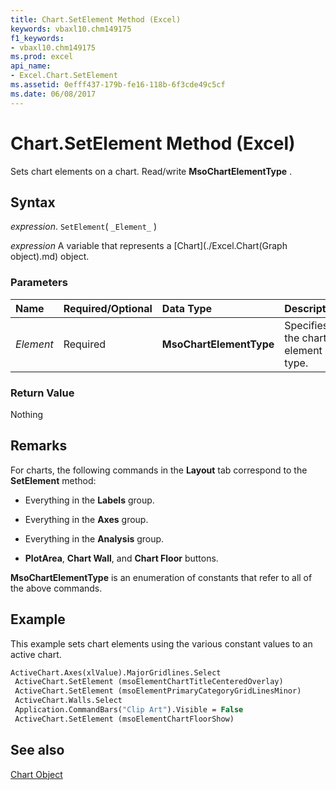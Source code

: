 ```yaml
---
title: Chart.SetElement Method (Excel)
keywords: vbaxl10.chm149175
f1_keywords:
- vbaxl10.chm149175
ms.prod: excel
api_name:
- Excel.Chart.SetElement
ms.assetid: 0efff437-179b-fe16-118b-6f3cde49c5cf
ms.date: 06/08/2017
---
```



# Chart.SetElement Method (Excel)

Sets chart elements on a chart. Read/write  **MsoChartElementType** .


## Syntax

 _expression_. `SetElement`( `_Element_` )

 _expression_ A variable that represents a [Chart](./Excel.Chart(Graph object).md) object.


### Parameters



|**Name**|**Required/Optional**|**Data Type**|**Description**|
|:-----|:-----|:-----|:-----|
| _Element_|Required| **MsoChartElementType**|Specifies the chart element type.|

### Return Value

Nothing


## Remarks

For charts, the following commands in the  **Layout** tab correspond to the **SetElement** method:


- Everything in the  **Labels** group.
    
- Everything in the  **Axes** group.
    
- Everything in the  **Analysis** group.
    
-  **PlotArea**,  **Chart Wall**, and  **Chart Floor** buttons.
    


 **MsoChartElementType** is an enumeration of constants that refer to all of the above commands.


## Example

This example sets chart elements using the various constant values to an active chart.


```vb
ActiveChart.Axes(xlValue).MajorGridlines.Select 
 ActiveChart.SetElement (msoElementChartTitleCenteredOverlay) 
 ActiveChart.SetElement (msoElementPrimaryCategoryGridLinesMinor) 
 ActiveChart.Walls.Select 
 Application.CommandBars("Clip Art").Visible = False 
 ActiveChart.SetElement (msoElementChartFloorShow)
```


## See also


[Chart Object](Excel.Chart(object).md)


